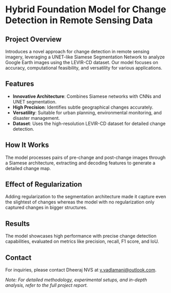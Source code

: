 # Hybrid Foundation Model for Change Detection in Remote Sensing Data

## Project Overview
Introduces a novel approach for change detection in remote sensing imagery, leveraging a UNET-like Siamese Segmentation Network to analyze Google Earth images using the LEVIR-CD dataset. Our model focuses on accuracy, computational feasibility, and versatility for various applications.

## Features
- **Innovative Architecture**: Combines Siamese networks with CNNs and UNET segmentation.
- **High Precision**: Identifies subtle geographical changes accurately.
- **Versatility**: Suitable for urban planning, environmental monitoring, and disaster management.
- **Dataset**: Uses the high-resolution LEVIR-CD dataset for detailed change detection.

## How It Works
The model processes pairs of pre-change and post-change images through a Siamese architecture, extracting and decoding features to generate a detailed change map.

## Effect of Regularization
Adding regularization to the segmentation architecture made it capture even the slightest of changes whereas the model with no regularization only captured changes in bigger structures.

## Results
The model showcases high performance with precise change detection capabilities, evaluated on metrics like precision, recall, F1 score, and IoU.

## Contact
For inquiries, please contact Dheeraj NVS at v.vadlamani@outlook.com.

*Note: For detailed methodology, experimental setups, and in-depth analysis, refer to the full project report.*
